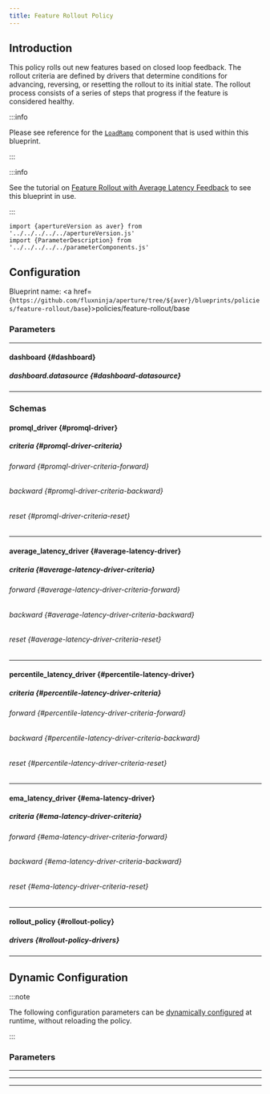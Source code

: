 ```yaml
---
title: Feature Rollout Policy
---
```


## Introduction

This policy rolls out new features based on closed loop feedback. The rollout
criteria are defined by drivers that determine conditions for advancing,
reversing, or resetting the rollout to its initial state. The rollout process
consists of a series of steps that progress if the feature is considered
healthy.

:::info

Please see reference for the [`LoadRamp`](/reference/policies/spec.md#load-ramp)
component that is used within this blueprint.

:::

:::info

See the tutorial on
[Feature Rollout with Average Latency Feedback](/use-cases/feature-rollout/with-average-latency-feedback.md)
to see this blueprint in use.

:::

<!-- Configuration Marker -->

```mdx-code-block
import {apertureVersion as aver} from '../../../../../apertureVersion.js'
import {ParameterDescription} from '../../../../../parameterComponents.js'
```

## Configuration

<!-- vale off -->

Blueprint name: <a
href={`https://github.com/fluxninja/aperture/tree/${aver}/blueprints/policies/feature-rollout/base`}>policies/feature-rollout/base</a>

<!-- vale on -->

### Parameters

<!-- vale off -->

<a id="policy"></a>

<ParameterDescription
    name='policy'
    description='Parameters for the Feature Rollout policy.'
    type='Object (rollout_policy)'
    reference='#rollout-policy'
    value='{"components": [], "drivers": {}, "evaluation_interval": "1s", "load_ramp": {"sampler": {"label_key": "", "selectors": [{"control_point": "__REQUIRED_FIELD__", "service": "__REQUIRED_FIELD__"}]}, "steps": [{"duration": "__REQUIRED_FIELD__", "target_accept_percentage": "__REQUIRED_FIELD__"}]}, "policy_name": "__REQUIRED_FIELD__", "resources": {"flow_control": {"classifiers": []}}, "rollout": false}'
/>

<!-- vale on -->

---

<!-- vale off -->

#### dashboard {#dashboard}

<!-- vale on -->

<!-- vale off -->

<a id="dashboard-refresh-interval"></a>

<ParameterDescription
    name='dashboard.refresh_interval'
    description='Refresh interval for dashboard panels.'
    type='string'
    reference=''
    value='"5s"'
/>

<!-- vale on -->

<!-- vale off -->

<a id="dashboard-time-from"></a>

<ParameterDescription
    name='dashboard.time_from'
    description='From time of dashboard.'
    type='string'
    reference=''
    value='"now-15m"'
/>

<!-- vale on -->

<!-- vale off -->

<a id="dashboard-time-to"></a>

<ParameterDescription
    name='dashboard.time_to'
    description='To time of dashboard.'
    type='string'
    reference=''
    value='"now"'
/>

<!-- vale on -->

<!-- vale off -->

<a id="dashboard-extra-filters"></a>

<ParameterDescription
    name='dashboard.extra_filters'
    description='Additional filters to pass to each query to Grafana datasource.'
    type='Object (map[string]string)'
    reference='#map-string-string'
    value='{}'
/>

<!-- vale on -->

<!-- vale off -->

<a id="dashboard-title"></a>

<ParameterDescription
    name='dashboard.title'
    description='Name of the main dashboard.'
    type='string'
    reference=''
    value='"Aperture Feature Rollout"'
/>

<!-- vale on -->

<!-- vale off -->

##### dashboard.datasource {#dashboard-datasource}

<!-- vale on -->

<!-- vale off -->

<a id="dashboard-datasource-name"></a>

<ParameterDescription
    name='dashboard.datasource.name'
    description='Datasource name.'
    type='string'
    reference=''
    value='"$datasource"'
/>

<!-- vale on -->

<!-- vale off -->

<a id="dashboard-datasource-filter-regex"></a>

<ParameterDescription
    name='dashboard.datasource.filter_regex'
    description='Datasource filter regex.'
    type='string'
    reference=''
    value='""'
/>

<!-- vale on -->

---

### Schemas

<!-- vale off -->

#### promql_driver {#promql-driver}

<!-- vale on -->

<!-- vale off -->

<a id="promql-driver-query-string"></a>

<ParameterDescription
    name='query_string'
    description='The Prometheus query to be run. Must return a scalar or a vector with a single element.'
    type='string'
    reference=''
    value='"__REQUIRED_FIELD__"'
/>

<!-- vale on -->

<!-- vale off -->

##### criteria {#promql-driver-criteria}

<!-- vale on -->

<!-- vale off -->

###### forward {#promql-driver-criteria-forward}

<!-- vale on -->

<!-- vale off -->

<a id="promql-driver-criteria-forward-threshold"></a>

<ParameterDescription
    name='threshold'
    description='The threshold for the forward criteria.'
    type='Number (double)'
    reference=''
    value='"__REQUIRED_FIELD__"'
/>

<!-- vale on -->

<!-- vale off -->

<a id="promql-driver-criteria-forward-operator"></a>

<ParameterDescription
    name='operator'
    description='The operator for the forward criteria. oneof: `gt | lt | gte | lte | eq | neq`'
    type='string'
    reference=''
    value='"__REQUIRED_FIELD__"'
/>

<!-- vale on -->

<!-- vale off -->

###### backward {#promql-driver-criteria-backward}

<!-- vale on -->

<!-- vale off -->

<a id="promql-driver-criteria-backward-threshold"></a>

<ParameterDescription
    name='threshold'
    description='The threshold for the backward criteria.'
    type='Number (double)'
    reference=''
    value='"__REQUIRED_FIELD__"'
/>

<!-- vale on -->

<!-- vale off -->

<a id="promql-driver-criteria-backward-operator"></a>

<ParameterDescription
    name='operator'
    description='The operator for the backward criteria. oneof: `gt | lt | gte | lte | eq | neq`'
    type='string'
    reference=''
    value='"__REQUIRED_FIELD__"'
/>

<!-- vale on -->

<!-- vale off -->

###### reset {#promql-driver-criteria-reset}

<!-- vale on -->

<!-- vale off -->

<a id="promql-driver-criteria-reset-threshold"></a>

<ParameterDescription
    name='threshold'
    description='The threshold for the reset criteria.'
    type='Number (double)'
    reference=''
    value='"__REQUIRED_FIELD__"'
/>

<!-- vale on -->

<!-- vale off -->

<a id="promql-driver-criteria-reset-operator"></a>

<ParameterDescription
    name='operator'
    description='The operator for the reset criteria. oneof: `gt | lt | gte | lte | eq | neq`'
    type='string'
    reference=''
    value='"__REQUIRED_FIELD__"'
/>

<!-- vale on -->

---

<!-- vale off -->

#### average_latency_driver {#average-latency-driver}

<!-- vale on -->

<!-- vale off -->

<a id="average-latency-driver-selectors"></a>

<ParameterDescription
    name='selectors'
    description='Identify the service and flows whose latency needs to be measured.'
    type='Array of Object (aperture.spec.v1.Selector)'
    reference='../../../spec#selector'
    value='[{"control_point": "__REQUIRED_FIELD__", "service": "__REQUIRED_FIELD__"}]'
/>

<!-- vale on -->

<!-- vale off -->

##### criteria {#average-latency-driver-criteria}

<!-- vale on -->

<!-- vale off -->

###### forward {#average-latency-driver-criteria-forward}

<!-- vale on -->

<!-- vale off -->

<a id="average-latency-driver-criteria-forward-threshold"></a>

<ParameterDescription
    name='threshold'
    description='The threshold for the forward criteria.'
    type='Number (double)'
    reference=''
    value='"__REQUIRED_FIELD__"'
/>

<!-- vale on -->

<!-- vale off -->

###### backward {#average-latency-driver-criteria-backward}

<!-- vale on -->

<!-- vale off -->

<a id="average-latency-driver-criteria-backward-threshold"></a>

<ParameterDescription
    name='threshold'
    description='The threshold for the backward criteria.'
    type='Number (double)'
    reference=''
    value='"__REQUIRED_FIELD__"'
/>

<!-- vale on -->

<!-- vale off -->

###### reset {#average-latency-driver-criteria-reset}

<!-- vale on -->

<!-- vale off -->

<a id="average-latency-driver-criteria-reset-threshold"></a>

<ParameterDescription
    name='threshold'
    description='The threshold for the reset criteria.'
    type='Number (double)'
    reference=''
    value='"__REQUIRED_FIELD__"'
/>

<!-- vale on -->

---

<!-- vale off -->

#### percentile_latency_driver {#percentile-latency-driver}

<!-- vale on -->

<!-- vale off -->

<a id="percentile-latency-driver-flux-meter"></a>

<ParameterDescription
    name='flux_meter'
    description='FluxMeter specifies the flows whose latency needs to be measured and parameters for the histogram metrics.'
    type='Object (aperture.spec.v1.FluxMeter)'
    reference='../../../spec#flux-meter'
    value='{"selector": [{"control_point": "__REQUIRED_FIELD__", "service": "__REQUIRED_FIELD__"}], "static_buckets": {"buckets": [5, 10, 25, 50, 100, 250, 500, 1000, 2500, 5000, 10000]}}'
/>

<!-- vale on -->

<!-- vale off -->

<a id="percentile-latency-driver-percentile"></a>

<ParameterDescription
    name='percentile'
    description='The percentile to be used for latency measurement.'
    type='Number (double)'
    reference=''
    value='95'
/>

<!-- vale on -->

<!-- vale off -->

##### criteria {#percentile-latency-driver-criteria}

<!-- vale on -->

<!-- vale off -->

###### forward {#percentile-latency-driver-criteria-forward}

<!-- vale on -->

<!-- vale off -->

<a id="percentile-latency-driver-criteria-forward-threshold"></a>

<ParameterDescription
    name='threshold'
    description='The threshold for the forward criteria.'
    type='Number (double)'
    reference=''
    value='"__REQUIRED_FIELD__"'
/>

<!-- vale on -->

<!-- vale off -->

###### backward {#percentile-latency-driver-criteria-backward}

<!-- vale on -->

<!-- vale off -->

<a id="percentile-latency-driver-criteria-backward-threshold"></a>

<ParameterDescription
    name='threshold'
    description='The threshold for the backward criteria.'
    type='Number (double)'
    reference=''
    value='"__REQUIRED_FIELD__"'
/>

<!-- vale on -->

<!-- vale off -->

###### reset {#percentile-latency-driver-criteria-reset}

<!-- vale on -->

<!-- vale off -->

<a id="percentile-latency-driver-criteria-reset-threshold"></a>

<ParameterDescription
    name='threshold'
    description='The threshold for the reset criteria.'
    type='Number (double)'
    reference=''
    value='"__REQUIRED_FIELD__"'
/>

<!-- vale on -->

---

<!-- vale off -->

#### ema_latency_driver {#ema-latency-driver}

<!-- vale on -->

<!-- vale off -->

<a id="ema-latency-driver-selectors"></a>

<ParameterDescription
    name='selectors'
    description='Identify the service and flows whose latency needs to be measured.'
    type='Array of Object (aperture.spec.v1.Selector)'
    reference='../../../spec#selector'
    value='[{"control_point": "__REQUIRED_FIELD__", "service": "__REQUIRED_FIELD__"}]'
/>

<!-- vale on -->

<!-- vale off -->

<a id="ema-latency-driver-ema"></a>

<ParameterDescription
    name='ema'
    description='The parameters for the exponential moving average.'
    type='Object (aperture.spec.v1.EMAParameters)'
    reference='../../../spec#e-m-a-parameters'
    value='{"ema_window": "1500s", "warmup_window": "60s"}'
/>

<!-- vale on -->

<!-- vale off -->

##### criteria {#ema-latency-driver-criteria}

<!-- vale on -->

<!-- vale off -->

###### forward {#ema-latency-driver-criteria-forward}

<!-- vale on -->

<!-- vale off -->

<a id="ema-latency-driver-criteria-forward-latency-tolerance-multiplier"></a>

<ParameterDescription
    name='latency_tolerance_multiplier'
    description='The threshold for the forward criteria.'
    type='Number (double)'
    reference=''
    value='1.05'
/>

<!-- vale on -->

<!-- vale off -->

###### backward {#ema-latency-driver-criteria-backward}

<!-- vale on -->

<!-- vale off -->

<a id="ema-latency-driver-criteria-backward-latency-tolerance-multiplier"></a>

<ParameterDescription
    name='latency_tolerance_multiplier'
    description='The threshold for the backward criteria.'
    type='Number (double)'
    reference=''
    value='1.05'
/>

<!-- vale on -->

<!-- vale off -->

###### reset {#ema-latency-driver-criteria-reset}

<!-- vale on -->

<!-- vale off -->

<a id="ema-latency-driver-criteria-reset-latency-tolerance-multiplier"></a>

<ParameterDescription
    name='latency_tolerance_multiplier'
    description='The threshold for the reset criteria.'
    type='Number (double)'
    reference=''
    value='1.25'
/>

<!-- vale on -->

---

<!-- vale off -->

#### rollout_policy {#rollout-policy}

<!-- vale on -->

<!-- vale off -->

<a id="rollout-policy-policy-name"></a>

<ParameterDescription
    name='policy_name'
    description='Name of the policy.'
    type='string'
    reference=''
    value='"__REQUIRED_FIELD__"'
/>

<!-- vale on -->

<!-- vale off -->

<a id="rollout-policy-load-ramp"></a>

<ParameterDescription
    name='load_ramp'
    description='Identify the service and flows of the feature that needs to be rolled out. And specify feature rollout steps.'
    type='Object (aperture.spec.v1.LoadRampParameters)'
    reference='../../../spec#load-ramp-parameters'
    value='{"sampler": {"label_key": "", "selectors": [{"control_point": "__REQUIRED_FIELD__", "service": "__REQUIRED_FIELD__"}]}, "steps": [{"duration": "__REQUIRED_FIELD__", "target_accept_percentage": "__REQUIRED_FIELD__"}]}'
/>

<!-- vale on -->

<!-- vale off -->

<a id="rollout-policy-components"></a>

<ParameterDescription
    name='components'
    description='List of additional circuit components.'
    type='Array of Object (aperture.spec.v1.Component)'
    reference='../../../spec#component'
    value='[]'
/>

<!-- vale on -->

<!-- vale off -->

<a id="rollout-policy-resources"></a>

<ParameterDescription
    name='resources'
    description='List of additional resources.'
    type='Object (aperture.spec.v1.Resources)'
    reference='../../../spec#resources'
    value='{"flow_control": {"classifiers": []}}'
/>

<!-- vale on -->

<!-- vale off -->

<a id="rollout-policy-evaluation-interval"></a>

<ParameterDescription
    name='evaluation_interval'
    description='The interval between successive evaluations of the Circuit.'
    type='string'
    reference=''
    value='"1s"'
/>

<!-- vale on -->

<!-- vale off -->

<a id="rollout-policy-rollout"></a>

<ParameterDescription
    name='rollout'
    description='Whether to start the rollout. This setting may be overridden at runtime via dynamic configuration.'
    type='Boolean'
    reference=''
    value='false'
/>

<!-- vale on -->

<!-- vale off -->

##### drivers {#rollout-policy-drivers}

<!-- vale on -->

<!-- vale off -->

<a id="rollout-policy-drivers-promql-drivers"></a>

<ParameterDescription
    name='promql_drivers'
    description='List of promql drivers that compare results of a Prometheus query against forward, backward and reset thresholds.'
    type='Array of Object (promql_driver)'
    reference='#promql-driver'
    value='[{"criteria": {"backward": {"operator": "__REQUIRED_FIELD__", "threshold": "__REQUIRED_FIELD__"}, "forward": {"operator": "__REQUIRED_FIELD__", "threshold": "__REQUIRED_FIELD__"}, "reset": {"operator": "__REQUIRED_FIELD__", "threshold": "__REQUIRED_FIELD__"}}, "query_string": "__REQUIRED_FIELD__"}]'
/>

<!-- vale on -->

<!-- vale off -->

<a id="rollout-policy-drivers-average-latency-drivers"></a>

<ParameterDescription
    name='average_latency_drivers'
    description='List of drivers that compare average latency against forward, backward and reset thresholds.'
    type='Array of Object (average_latency_driver)'
    reference='#average-latency-driver'
    value='[{"criteria": {"backward": {"threshold": "__REQUIRED_FIELD__"}, "forward": {"threshold": "__REQUIRED_FIELD__"}, "reset": {"threshold": "__REQUIRED_FIELD__"}}, "selectors": [{"control_point": "__REQUIRED_FIELD__", "service": "__REQUIRED_FIELD__"}]}]'
/>

<!-- vale on -->

<!-- vale off -->

<a id="rollout-policy-drivers-percentile-latency-drivers"></a>

<ParameterDescription
    name='percentile_latency_drivers'
    description='List of drivers that compare percentile latency against forward, backward and reset thresholds.'
    type='Array of Object (percentile_latency_driver)'
    reference='#percentile-latency-driver'
    value='[{"criteria": {"backward": {"threshold": "__REQUIRED_FIELD__"}, "forward": {"threshold": "__REQUIRED_FIELD__"}, "reset": {"threshold": "__REQUIRED_FIELD__"}}, "flux_meter": {"selector": [{"control_point": "__REQUIRED_FIELD__", "service": "__REQUIRED_FIELD__"}], "static_buckets": {"buckets": [5, 10, 25, 50, 100, 250, 500, 1000, 2500, 5000, 10000]}}, "percentile": 95}]'
/>

<!-- vale on -->

<!-- vale off -->

<a id="rollout-policy-drivers-ema-latency-drivers"></a>

<ParameterDescription
    name='ema_latency_drivers'
    description='List of drivers that compare trend latency against forward, backward and reset thresholds.'
    type='Array of Object (ema_latency_driver)'
    reference='#ema-latency-driver'
    value='[{"criteria": {"backward": {"latency_tolerance_multiplier": 1.05}, "forward": {"latency_tolerance_multiplier": 1.05}, "reset": {"latency_tolerance_multiplier": 1.25}}, "ema": {"ema_window": "1500s", "warmup_window": "60s"}, "selectors": [{"control_point": "__REQUIRED_FIELD__", "service": "__REQUIRED_FIELD__"}]}]'
/>

<!-- vale on -->

---

## Dynamic Configuration

:::note

The following configuration parameters can be
[dynamically configured](/reference/aperturectl/apply/dynamic-config/dynamic-config.md)
at runtime, without reloading the policy.

:::

### Parameters

<!-- vale off -->

<a id="pass-through-label-values"></a>

<ParameterDescription
    name='pass_through_label_values'
    description='Specify certain label values to be always accepted by the _Sampler_ regardless of accept percentage. This configuration can be updated at the runtime without shutting down the policy.'
    type='Array of string'
    reference=''
    value='["__REQUIRED_FIELD__"]'
/>

<!-- vale on -->

---

<!-- vale off -->

<a id="rollout"></a>

<ParameterDescription
    name='rollout'
    description='Start feature rollout. This setting can be updated at runtime without shutting down the policy. The feature rollout gets paused if this flag is set to false in the middle of a feature rollout.'
    type='Boolean'
    reference=''
    value='false'
/>

<!-- vale on -->

---

<!-- vale off -->

<a id="reset"></a>

<ParameterDescription
    name='reset'
    description='Reset feature rollout to the first step. This setting can be updated at the runtime without shutting down the policy.'
    type='Boolean'
    reference=''
    value='false'
/>

<!-- vale on -->

---
